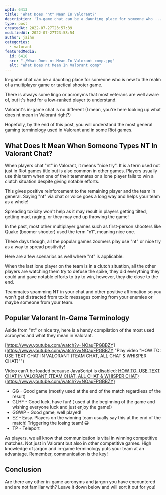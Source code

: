 ```yaml
---
wpId: 6413
title: 'What Does "nt" Mean In Valorant?'
description: 'In-game chat can be a daunting place for someone who ...'
type: post
createdAt: 2022-07-27T23:57:39
modifiedAt: 2022-07-27T23:58:54
author: jaiho
categories:
  - valorant
featuredMedia:
  id: 6418
  src: "./What-Does-nt-Mean-In-Valorant-comp.jpg"
  alt: "What Does nt Mean In Valorant comp"
---
```



In-game chat can be a daunting place for someone who is new to the realm of a multiplayer game or tactical shooter game.

There is always some lingo or acronyms that most veterans are well aware of, but it's hard for a [low-ranked player](https://www.ghostcap.com/valorant-ranks/) to understand.

Valorant's in-game chat is no different (I mean, you're here looking up what does nt mean in Valorant right?)

Hopefully, by the end of this post, you will understand the most general gaming terminology used in Valorant and in some Riot games.

## What Does It Mean When Someone Types NT In Valorant Chat?

When players chat "nt" in Valorant, it means "nice try". It is a term used not just in Riot games title but is also common in other games. Players usually use this term when one of their teammates or a lone player fails to win a clutch situation despite giving notable efforts.

This gives positive reinforcement to the remaining player and the team in general. Saying "nt" via chat or voice goes a long way and helps your team as a whole!

Spreading toxicity won't help as it may result in players getting tilted, getting mad, raging, or they may end up throwing the game!

In the past, most other multiplayer games such as first-person shooters like Quake (boomer shooter) used the term "n1", meaning nice one.

These days though, all the popular games zoomers play use "nt" or nice try as a way to spread positivity!

Here are a few scenarios as well where "nt" is applicable:

When the last lone player on the team is in a clutch situation, all the other players are watching them try to defuse the spike, they did everything they could and gave notable efforts to try to win, however, they die close to the end.

Teammates spamming NT in your chat and other positive affirmation so you won't get distracted from toxic messages coming from your enemies or maybe someone from your team.

## Popular Valorant In-Game Terminology

Aside from "nt" or nice try, here is a handy compilation of the most used acronyms and what they mean in Valorant.

[https://www.youtube.com/watch?v=NOauFPGBBZY](https://www.youtube.com/watch?v=NOauFPGBBZY "Play video \"HOW TO: USE TEXT CHAT IN VALORANT (TEAM CHAT, ALL CHAT & WHISPER CHAT)\"")

Video can't be loaded because JavaScript is disabled: [HOW TO: USE TEXT CHAT IN VALORANT (TEAM CHAT, ALL CHAT & WHISPER CHAT) (https://www.youtube.com/watch?v=NOauFPGBBZY)](https://www.youtube.com/watch?v=NOauFPGBBZY "HOW TO: USE TEXT CHAT IN VALORANT (TEAM CHAT, ALL CHAT & WHISPER CHAT)")

*   GG - Good game (mostly used at the end of the match regardless of the result)
*   GLHF - Good luck, have fun! ( used at the beginning of the game and wishing everyone luck and just enjoy the game!)
*   GGWP - Good game, well played!
*   EZ - Easy. Players on the winning team usually say this at the end of the match! Triggering the losing team! 😀
*   TP - Teleport

As players, we all know that communication is vital in winning competitive matches. Not just in Valorant but also in other competitive games. High knowledge of jargon and in-game terminology puts your team at an advantage. Remember, communication is the key!

## Conclusion

Are there any other in-game acronyms and jargon you have encountered and are not familiar with? Leave it down below and will sort it out for you!